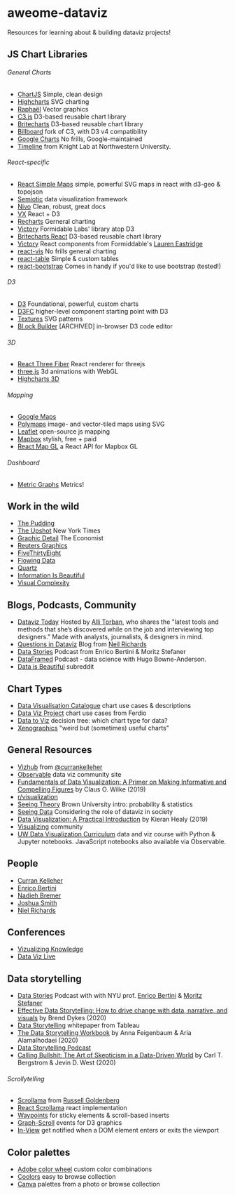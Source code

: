 # aweome-dataviz

Resources for learning about & building dataviz projects!

## JS Chart Libraries

###### General Charts

- [ChartJS](https://www.chartjs.org/) Simple, clean design
- [Highcharts](https://www.highcharts.com/) SVG charting
- [Raphaël](https://dmitrybaranovskiy.github.io/raphael/) Vector graphics
- [C3.js](https://github.com/c3js/c3) D3-based reusable chart library
- [Britecharts](https://britecharts.github.io/britecharts/) D3-based reusable chart library
- [Billboard](https://github.com/naver/billboard.js) fork of C3, with D3 v4 compatibility
- [Google Charts](https://developers.google.com/chart) No frills, Google-maintained
- [Timeline](http://timeline.knightlab.com/) from Knight Lab at Northwestern University.

###### React-specific

- [React Simple Maps](https://www.react-simple-maps.io) simple, powerful SVG maps in react with d3-geo & topojson
- [Semiotic](https://semiotic.nteract.io/) data visualization framework
- [Nivo](https://nivo.rocks/#/) Clean, robust, great docs
- [VX](https://vx-demo.now.sh/) React + D3
- [Recharts](https://recharts.org/en-US/) Gerneral charting
- [Victory](https://formidable.com/open-source/victory/) Formidable Labs' library atop D3
- [Britecharts React](https://britecharts.github.io/britecharts-react/) D3-based reusable chart library
- [Victory](https://formidable.com/open-source/victory/) React components from Formiddable's [Lauren Eastridge](https://github.com/boygirl)
- [react-vis](https://github.com/uber/react-vis) No frills general charting
- [react-table](https://react-table.tanstack.com/) Simple & custom tables
- [react-bootstrap](https://react-bootstrap.github.io/components/alerts) Comes in handy if you'd like to use bootstrap (tested!)

###### D3

- [D3](https://d3js.org/) Foundational, powerful, custom charts
- [D3FC](https://d3fc.io/) higher-level component starting point with D3
- [Textures](https://riccardoscalco.it/textures/) SVG patterns
- [Bl.ock Builder](https://blockbuilder.org/) [ARCHIVED] in-browser D3 code editor

###### 3D

- [React Three Fiber](https://github.com/pmndrs/react-three-fiber) React renderer for threejs
- [three.js](https://threejs.org/) 3d animations with WebGL
- [Highcharts 3D](https://www.highcharts.com/docs/chart-concepts/3d-charts)

###### Mapping

- [Google Maps](https://developers.google.com/maps/documentation/javascript/overview)
- [Polymaps](http://polymaps.org/) image- and vector-tiled maps using SVG
- [Leaflet](https://leafletjs.com/) open-source js mapping
- [Mapbox](https://www.mapbox.com/) stylish, free + paid
- [React Map GL](https://github.com/visgl/react-map-gl) a React API for Mapbox GL

###### Dashboard

- [Metric Graphs](https://metricsgraphicsjs.org/) Metrics!

## Work in the wild

- [The Pudding](https://pudding.cool/)
- [The Upshot](https://www.nytimes.com/section/upshot) New York Times
- [Graphic Detail](https://www.economist.com/graphic-detail) The Economist
- [Reuters Graphics](https://graphics.reuters.com/)
- [FiveThirtyEight](https://fivethirtyeight.com/)
- [Flowing Data](https://flowingdata.com/)
- [Quartz](https://qz.com/re/data-visualization/)
- [Information Is Beautiful](https://informationisbeautiful.net/)
- [Visual Complexity](http://www.visualcomplexity.com/vc/)

## Blogs, Podcasts, Community

- [Dataviz Today](https://dataviztoday.com/) Hosted by [Alli Torban](https://dataviztoday.com/about), who shares the "latest tools and methods that she’s discovered while on the job and interviewing top designers." Made with analysts, journalists, & designers in mind.
- [Questions in Dataviz](https://questionsindataviz.com/) Blog from [Neil Richards](https://twitter.com/theneilrichards)
- [Data Stories](https://datastori.es/) Podcast from Enrico Bertini & Moritz Stefaner
- [DataFramed](https://www.datacamp.com/community/podcast) Podcast - data science with Hugo Bowne-Anderson.
- [Data is Beautiful](https://www.reddit.com/r/dataisbeautiful/) subreddit

## Chart Types

- [Data Visualisation Catalogue](https://datavizcatalogue.com/) chart use cases & descriptions
- [Data Viz Project](https://datavizproject.com/) chart use cases from Ferdio
- [Data to Viz](https://www.data-to-viz.com/) decision tree: which chart type for data?
- [Xenographics](https://xeno.graphics/) "weird but (sometimes) useful charts"

## General Resources

- [Vizhub](https://vizhub.com) from [@currankelleher](https://twitter.com/currankelleher)
- [Observable](https://observablehq.com/) data viz community site
- [Fundamentals of Data Visualization: A Primer on Making Informative and Compelling Figures](https://clauswilke.com/dataviz/) by Claus O. Wilke (2019)
- [r/visualization](https://www.reddit.com/r/visualization/)
- [Seeing Theory](https://seeing-theory.brown.edu/) Brown University intro: probability & statistics
- [Seeing Data](http://seeingdata.org/) Considering the role of dataviz in society
- [Data Visualization: A Practical Introduction](https://socviz.co/) by Kieran Healy (2019)
- [Visualizing](https://www.visualizing.org/) community
- [UW Data Visualization Curriculum](https://github.com/uwdata/visualization-curriculum) data and viz course with Python & Jupyter notebooks. JavaScript notebooks also available via Observable.

## People

- [Curran Kelleher](https://github.com/curran)
- [Enrico Bertini](http://enrico.bertini.io/)
- [Nadieh Bremer](https://www.visualcinnamon.com/)
- [Joshua Smith](https://medium.com/@jdsmith5566)
- [Niel Richards](https://questionsindataviz.com/)

## Conferences

- [Vizualizing Knowledge](https://vizknowledge.aalto.fi/)
- [Data Viz Live](https://tucana-global.com/datavizlive-online/)

## Data storytelling

- [Data Stories](http://datastori.es/) Podcast with with NYU prof. [Enrico Bertini](http://enrico.bertini.io/) & [Moritz Stefaner](http://truth-and-beauty.net/)
- [Effective Data Storytelling: How to drive change with data, narrative, and visuals](https://www.effectivedatastorytelling.com/) by Brend Dykes (2020)
- [Data Storytelling](https://www.tableau.com/data-storytelling) whitepaper from Tableau
- [The Data Storytelling Workbook](https://www.storytellingwithdata.com/) by Anna Feigenbaum & Aria Alamalhodaei (2020)
- [Data Storytelling Podcast](https://www.storytellingwithdata.com/podcast/)
- [Calling Bullshit: The Art of Skepticism in a Data-Driven World](https://www.callingbullshit.org/) by Carl T. Bergstrom & Jevin D. West (2020)

###### Scrollytelling

- [Scrollama](https://github.com/russellgoldenberg/scrollama) from [Russell Goldenberg](https://github.com/russellgoldenberg)
- [React Scrollama](https://github.com/jsonkao/react-scrollama) react implementation
- [Waypoints](http://imakewebthings.com/waypoints/) for sticky elements & scroll-based inserts
- [Graph-Scroll](https://1wheel.github.io/graph-scroll/) events for D3 graphics
- [In-View](https://camwiegert.github.io/in-view/) get notified when a DOM element enters or exits the viewport

## Color palettes

- [Adobe color wheel](https://color.adobe.com/create/color-wheel) custom color combinations
- [Coolors](https://coolors.co/palettes/trending) easy to browse collection
- [Canva](https://www.canva.com/colors/color-palette-generator) palettes from a photo or browse collection
